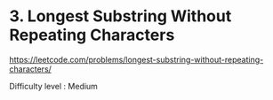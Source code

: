 # 3. Longest Substring Without Repeating Characters

https://leetcode.com/problems/longest-substring-without-repeating-characters/

Difficulty level : Medium
